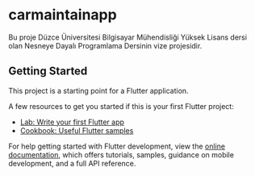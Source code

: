 # carmaintainapp

Bu proje Düzce Üniversitesi Bilgisayar Mühendisliği Yüksek Lisans dersi olan Nesneye Dayalı Programlama Dersinin vize projesidir.



## Getting Started

This project is a starting point for a Flutter application.

A few resources to get you started if this is your first Flutter project:

- [Lab: Write your first Flutter app](https://docs.flutter.dev/get-started/codelab)
- [Cookbook: Useful Flutter samples](https://docs.flutter.dev/cookbook)

For help getting started with Flutter development, view the
[online documentation](https://docs.flutter.dev/), which offers tutorials,
samples, guidance on mobile development, and a full API reference.
